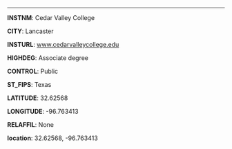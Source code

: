 
---
**INSTNM**: Cedar Valley College

**CITY**: Lancaster

**INSTURL**: www.cedarvalleycollege.edu

**HIGHDEG**: Associate degree

**CONTROL**: Public

**ST_FIPS**: Texas

**LATITUDE**: 32.62568

**LONGITUDE**: -96.763413

**RELAFFIL**: None

**location**: 32.62568, -96.763413